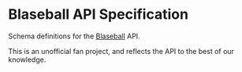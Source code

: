 # Blaseball API Specification

Schema definitions for the [Blaseball](https://blaseball.com) API.

This is an unofficial fan project, and reflects the API to the best of our knowledge.